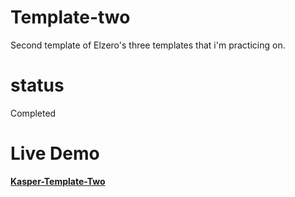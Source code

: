 # Template-two
Second template of Elzero's three templates that i'm practicing on.
# status 
Completed
# Live Demo
<a href="https://adnanebouali.github.io/Template-two/" target="_blank"><b>Kasper-Template-Two</b></a>
